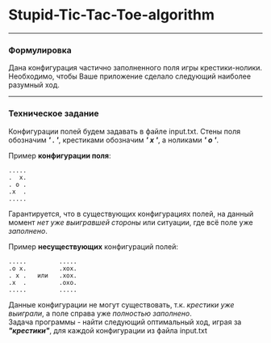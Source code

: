 # Stupid-Tic-Tac-Toe-algorithm

***

### Формулировка
Дана конфигурация частично заполненного поля игры крестики-нолики. Необходимо, чтобы Ваше приложение сделало следующий наиболее разумный ход.

***

### Техническое задание
Конфигурации полей будем задавать в файле input.txt. Стены поля обозначим ***' . '***, крестиками обозначим ***' x '***, а ноликами ***' o '***.

Пример **конфигурации поля**:
```text
..... 
.  x.
. o .
.x  .
.....
```

Гарантируется, что в существующих конфигурациях полей, на данный момент *нет уже выигравшей стороны* или ситуации, где всё поле уже *заполнено*.

Пример **несуществующих** конфигураций полей:
```text
.....         .....
.o x.         .xox.
. x .   или   .xox.
.x  .         .oxo.
.....         .....      
```

Данные конфигурации не могут существовать, т.к. *крестики уже выиграли*, а поле справа уже *полностью заполнено*.  
Задача программы - найти следующий оптимальный ход, играя за ***"крестики"***, для каждой конфигурации из файла input.txt